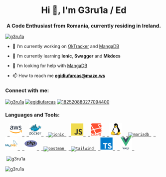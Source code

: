 <h1 align="center">Hi 👋, I'm G3ru1a / Ed</h1>
<h3 align="center">A Code Enthusiast from Romania, currently residing in Ireland.</h3>

<p align="left"> <a href="https://twitter.com/g3ru1a" target="blank"><img src="https://img.shields.io/twitter/follow/g3ru1a?logo=twitter&style=for-the-badge" alt="g3ru1a" /></a> </p>

- 🔭 I’m currently working on [OkTracker][oktracker-git] and [MangaDB][mangadb-git] 

- 🌱 I’m currently learning **Ionic**, **Swagger** and **Mkdocs**

- 🤝 I’m looking for help with [MangaDB][mangadb-git]

- 📫 How to reach me **egidiufarcas@maze.ws**

<h3 align="left">Connect with me:</h3>
<p align="left">
<a href="https://twitter.com/g3ru1a" target="blank"><img align="center" src="https://raw.githubusercontent.com/rahuldkjain/github-profile-readme-generator/master/src/images/icons/Social/twitter.svg" alt="g3ru1a" height="30" width="40" /></a>
<a href="https://linkedin.com/in/egidiufarcas" target="blank"><img align="center" src="https://raw.githubusercontent.com/rahuldkjain/github-profile-readme-generator/master/src/images/icons/Social/linked-in-alt.svg" alt="egidiufarcas" height="30" width="40" /></a>
<a href="https://discordapp.com/users/182520880277094400" target="blank"><img align="center" src="https://raw.githubusercontent.com/rahuldkjain/github-profile-readme-generator/master/src/images/icons/Social/discord.svg" alt="182520880277094400" height="30" width="40" /></a>
</p>

<h3 align="left">Languages and Tools:</h3>
<p align="left"><code> <a href="https://aws.amazon.com" target="_blank" rel="noreferrer"> <img src="https://raw.githubusercontent.com/devicons/devicon/master/icons/amazonwebservices/amazonwebservices-original-wordmark.svg" alt="aws" width="40" height="40"/> </a> <a href="https://www.docker.com/" target="_blank" rel="noreferrer"> <img src="https://raw.githubusercontent.com/devicons/devicon/master/icons/docker/docker-original-wordmark.svg" alt="docker" width="40" height="40"/> </a> <a href="https://ionicframework.com" target="_blank" rel="noreferrer"> <img src="https://upload.wikimedia.org/wikipedia/commons/d/d1/Ionic_Logo.svg" alt="ionic" width="40" height="40"/> </a> <a href="https://developer.mozilla.org/en-US/docs/Web/JavaScript" target="_blank" rel="noreferrer"> <img src="https://raw.githubusercontent.com/devicons/devicon/master/icons/javascript/javascript-original.svg" alt="javascript" width="40" height="40"/> </a> <a href="https://laravel.com/" target="_blank" rel="noreferrer"> <img src="https://raw.githubusercontent.com/devicons/devicon/master/icons/laravel/laravel-plain-wordmark.svg" alt="laravel" width="40" height="40"/> </a> <a href="https://www.linux.org/" target="_blank" rel="noreferrer"> <img src="https://raw.githubusercontent.com/devicons/devicon/master/icons/linux/linux-original.svg" alt="linux" width="40" height="40"/> </a> <a href="https://mariadb.org/" target="_blank" rel="noreferrer"> <img src="https://www.vectorlogo.zone/logos/mariadb/mariadb-icon.svg" alt="mariadb" width="40" height="40"/> </a> <a href="https://www.mysql.com/" target="_blank" rel="noreferrer"> <img src="https://raw.githubusercontent.com/devicons/devicon/master/icons/mysql/mysql-original-wordmark.svg" alt="mysql" width="40" height="40"/> </a> <a href="https://www.php.net" target="_blank" rel="noreferrer"> <img src="https://raw.githubusercontent.com/devicons/devicon/master/icons/php/php-original.svg" alt="php" width="40" height="40"/> </a> <a href="https://postman.com" target="_blank" rel="noreferrer"> <img src="https://www.vectorlogo.zone/logos/getpostman/getpostman-icon.svg" alt="postman" width="40" height="40"/> </a> <a href="https://tailwindcss.com/" target="_blank" rel="noreferrer"> <img src="https://www.vectorlogo.zone/logos/tailwindcss/tailwindcss-icon.svg" alt="tailwind" width="40" height="40"/> </a> <a href="https://www.typescriptlang.org/" target="_blank" rel="noreferrer"> <img src="https://raw.githubusercontent.com/devicons/devicon/master/icons/typescript/typescript-original.svg" alt="typescript" width="40" height="40"/> </a> <a href="https://vuejs.org/" target="_blank" rel="noreferrer"> <img src="https://raw.githubusercontent.com/devicons/devicon/master/icons/vuejs/vuejs-original-wordmark.svg" alt="vuejs" width="40" height="40"/> </a> </code></p>

<p style="width:50%">&nbsp;<img align="center" src="https://github-readme-stats.vercel.app/api?username=g3ru1a&show_icons=true&locale=en&theme=onedark" alt="g3ru1a" /></p>

<p style="width:50%"><img align="center" src="https://github-readme-streak-stats.herokuapp.com/?user=g3ru1a&theme=onedark" alt="g3ru1a" /></p>

[oktracker-git]: https://github.com/g3ru1a/oktracker-core
[mangadb-git]: https://github.com/g3ru1a/mangadb-api
